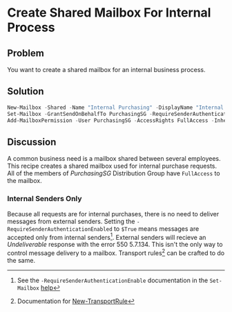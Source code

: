 # Create Shared Mailbox For Internal Process

## Problem

You want to create a shared mailbox for an internal business process.

## Solution

```powershell
New-Mailbox -Shared -Name "Internal Purchasing" -DisplayName "Internal Purchase Requests" -Alias InternalPurchasing |
Set-Mailbox -GrantSendOnBehalfTo PurchasingSG -RequireSenderAuthenticationEnabled $True |
Add-MailboxPermission -User PurchasingSG -AccessRights FullAccess -InheritanceType All
```

## Discussion

A common business need is a mailbox shared between several employees.
This recipe creates a shared mailbox used for internal purchase requests.
All of the members of *PurchasingSG* Distribution Group have `FullAccess` to the mailbox.

### Internal Senders Only

Because all requests are for internal purchases, there is no need to deliver messages from external senders.
Setting the `-RequireSenderAuthenticationEnabled` to `$True` means messages are accepted only from internal senders[^1].
External senders will recieve an *Undeliverable* response with the error 550 5.7.134.
This isn't the only way to control message delivery to a mailbox.
Transport rules[^2] can be crafted to do the same.

[^1]: See the `-RequireSenderAuthenticationEnable` documentation in the `Set-Mailbox` [help](https://docs.microsoft.com/en-us/powershell/module/exchange/set-mailbox?view=exchange-ps)
[^2]: Documentation for [New-TransportRule](https://docs.microsoft.com/en-us/powershell/module/exchange/new-transportrule?view=exchange-ps)
